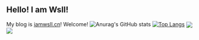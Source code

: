 ## Hello! I am Wsll!
My blog is <a href="https://iamwsll.cn" target="_blank">iamwsll.cn</a>! Welcome!
![Anurag's GitHub stats](https://github-readme-stats.vercel.app/api?username=iamwsll&show_icons=true&theme=gruvbox&include_all_commits=true)
[![Top Langs](https://github-readme-stats.vercel.app/api/top-langs/?username=anuraghazra&layout=compact)](https://github.com/anuraghazra/github-readme-stats)
<a href="https://github.com/anuraghazra/github-readme-stats">
  <img align="center" src="https://github-readme-stats.vercel.app/api/pin/?username=iamwsll&repo=github-readme-stats" />
</a>
<a href="https://github.com/anuraghazra/convoychat">
  <img align="center" src="https://github-readme-stats.vercel.app/api/pin/?username=iamwsll&repo=convoychat" />
</a>
